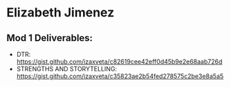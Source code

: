 # Elizabeth Jimenez

## Mod 1 Deliverables:
* DTR: https://gist.github.com/izaxveta/c82619cee42eff0d45b9e2e68aab726d
* STRENGTHS AND STORYTELLING: https://gist.github.com/izaxveta/c35823ae2b54fed278575c2be3e8a5a5
